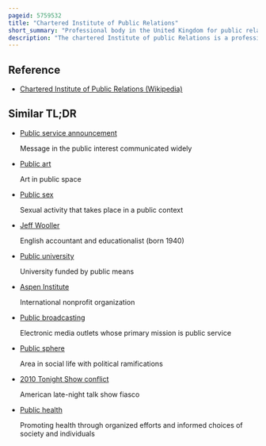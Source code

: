 ```yaml
---
pageid: 5759532
title: "Chartered Institute of Public Relations"
short_summary: "Professional body in the United Kingdom for public relations practitioners"
description: "The chartered Institute of public Relations is a professional Body in the Uk for public Relations Professionals. Founded as the Institute for Public Relations in 1948, Cipr was awarded Chartered Status by the Privy Council of the United Kingdom in 2005 and added 'Chartered' to its Name. As of late 2012 Cipr had 10095 Members. The Association provides Training and Education, publishes a Code of Conduct and Hosts Awards and Events. It is governed by a Board of Directors led by a President who is elected each Year."
---
```


## Reference

- [Chartered Institute of Public Relations (Wikipedia)](https://en.wikipedia.org/?curid=5759532)

## Similar TL;DR

- [Public service announcement](/tldr/en/public-service-announcement)

  Message in the public interest communicated widely

- [Public art](/tldr/en/public-art)

  Art in public space

- [Public sex](/tldr/en/public-sex)

  Sexual activity that takes place in a public context

- [Jeff Wooller](/tldr/en/jeff-wooller)

  English accountant and educationalist (born 1940)

- [Public university](/tldr/en/public-university)

  University funded by public means

- [Aspen Institute](/tldr/en/aspen-institute)

  International nonprofit organization

- [Public broadcasting](/tldr/en/public-broadcasting)

  Electronic media outlets whose primary mission is public service

- [Public sphere](/tldr/en/public-sphere)

  Area in social life with political ramifications

- [2010 Tonight Show conflict](/tldr/en/2010-tonight-show-conflict)

  American late-night talk show fiasco

- [Public health](/tldr/en/public-health)

  Promoting health through organized efforts and informed choices of society and individuals
